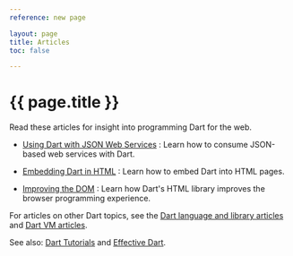 ```yaml
---
reference: new page

layout: page
title: Articles
toc: false

---
```


# {{ page.title }}
Read these articles for insight into programming Dart for the
web.

* [Using Dart with JSON Web Services](json-web-service)
: Learn how to consume JSON-based web services with Dart.

* [Embedding Dart in HTML](embedding-in-html)
: Learn how to embed Dart into HTML pages.

* [Improving the DOM](improving-the-dom)
: Learn how Dart's HTML library improves the browser programming
experience.

For articles on other Dart topics, see the
[Dart language and library articles](dartlang.org/xxx) and
[Dart VM articles](dartlang.org/xxx).

See also: [Dart Tutorials](/resources/tutorials/)
and [Effective Dart](https://www.dartlang.org/language/effective-dart/).
